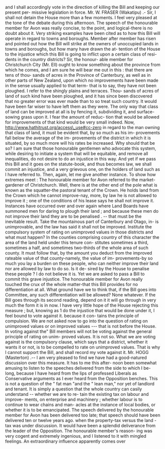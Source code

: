 and I shall accordingly vote in the direction of killing the Bill and keeping our present per- missive legislation in force. Mr. W. FRASER (Wakatipu) .- Sir, I shall not detain the House more than a few moments. I feel very pleased at the tone of the debate during this afternoon. The speech of the honourable member for Avon was really concise, to the point, and logical-there is no doubt about it. Very striking examples have been cited as to how this Bill will operate in regard to towns and boroughs. Member after member has risen and pointed out how the Bill will strike at the owners of unoccupied lands in towns and boroughs, but how many have drawn the at- tention of the House to the injustice which this Bill is going to inflict upon a certain class of resi- dents in the country districts? Sir, the honour- able member for Christchurch City (Mr. Ell) ought to know something about the province from which he comes, and I am sure he will bear me out in this : that there are tens of thou- sands of acres in the Province of Canterbury, as well as in other parts of New Zealand, upon which no improvements have been made in the sense usually applied to that term- that is to say, they have not been ploughed. I refer to the shingly plains and terraces. Thou- sands of acres of land of such kind have been ploughed, and it has since been discovered that no greater error was ever made than to so treat such country. It would have been far wiser to have left them as they were. The only way that class of land can be improved at all is by fencing it, subdividing it, and surface-sowing grass upon it. I fear the amount of reduc- tion that would be allowed for improvements of that kind would be very small indeed. Now, http://www.hathitrust.org/access\_use#cc-zero in regard to the man owning that class of land, it must be evident that, by so much as his im- provements fall below the average of the im- provements of the district in which it is situated, by so much more will his rates be increased. Why should that be so? I am sure that those honourable gentlemen who advocate this system, while desiring to initiate a system that will be equitable, and remove all inequalities, do not desire to do an injustice in this way. And yet if we pass this Bill and it goes on the statute-book, and thus becomes law, we shall commit an injustice, and a very grievous one, on the holders of land such as I have referred to. Then, again, let me give another instance. To show how extremes meet : The honourable member for Avon referred to the market- gardener of Christchurch. Well, there is at the other end of the pole what is known as the squatter-the pastoral tenant of the Crown. He holds land from the Crown which he cannot improve-nay, more, by law he is not allowed to improve it ; one of the conditions of his lease says he shall not improve it. Instances have occurred over and over again where Land Boards have summoned men for daring to plough their land ; and because these men do not improve their land they are to be penalised . -- that must be the inevitable result. Take the mountainous part of Canterbury and Otago, in- is unimprovable, and the law has said it shall not be improved. Institute the compulsory system of rating on unimproved values in those districts and what must happen? In the counties comprising country of this character the area of the land held under this tenure con- stitutes sometimes a third, sometimes a half, and sometimes two-thirds of the whole area of such county. It must follow that, by the amount you deduct from the improved rateable value of that county-namely, the value of im- provements-by so much you lay a burden on these people, who can neither improve their land nor are allowed by law to do so. Is it de- sired by the House to penalise these people ? I do not believe it is. Yet we are asked to pass a Bill to commit this grave injustice. The honourable member for Avon really touched the crux of the whole matter-that this Bill provides for no differentiation at all. What ground have we to think that, if the Bill goes into Committee, any such differentiation will be allowed? None whatever. If the Bill goes through its second reading, depend on it it will go through in very much the form it is in now. I have very little hope of the House rejecting this measure ; but, knowing as 1 do the injustice that would be done under it, I feel bound to vote against it. because it con- tains the principle of compulsion. We are not asked now to go into the question of rating on unimproved values or on improved values --- that is not before the House. In voting against the" Bill members will not be voting against the general principle of rating on unim- proved values. It is not so. What we are voting against is the compulsory clause, which says that a district, whether it wants it or not, is to be compelled to rate on unimproved values. That is why I cannot support the Bill, and shall record my vote against it. Mr. HOGG (Masterton) .-- I am very pleased to find we have had a good-natured discussion over this measure. It has to me this after- noon been somewhat amusing to listen to the speeches delivered from the side to which I be- long, because I have heard from the lips of professed Liberals as Conservative arguments as I ever heard from the Opposition benches. This is not a question of the " fat man "and the " lean man," nor yet of landlord and tenant. It is simply a question that the whole country can casily understand -- whether we are to re- tain the existing tax on labour and improve- ments, on enterprise and machinery ; whether labour is to continue to wear chains and man- acles at the instance of local bodies, or whether it is to be emancipated. The speech delivered by the honourable member for Avon has been delivered too late; that speech should have been delivered ten or twelve years ago. when the property-tax versus the land - tax was under discussion. It would have been a splendid deliverance from the leader of the Opposition. The honourable member's reason- ing was very cogent and extremely ingenious, and I listened to it with mingled feelings. An extraordinary influence apparently comes over 
